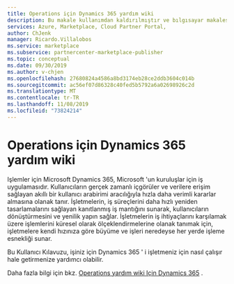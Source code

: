 ```yaml
---
title: Operations için Dynamics 365 yardım wiki
description: Bu makale kullanımdan kaldırılmıştır ve bılgısayar makalesine bağlanır; "Operations yardım wiki bilgileri sayfası için Dynamics 365" idi
services: Azure, Marketplace, Cloud Partner Portal,
author: ChJenk
manager: Ricardo.Villalobos
ms.service: marketplace
ms.subservice: partnercenter-marketplace-publisher
ms.topic: conceptual
ms.date: 09/30/2019
ms.author: v-chjen
ms.openlocfilehash: 27680824a4586a8bd3174eb28ce2ddb3604c014b
ms.sourcegitcommit: ac56ef07d86328c40fed5b5792a6a02698926c2d
ms.translationtype: MT
ms.contentlocale: tr-TR
ms.lasthandoff: 11/08/2019
ms.locfileid: "73824214"
---
```

# <a name="dynamics-365-for-operations-help-wiki"></a>Operations için Dynamics 365 yardım wiki

Işlemler için Microsoft Dynamics 365, Microsoft 'un kuruluşlar için iş uygulamasıdır. Kullanıcıların gerçek zamanlı içgörüler ve verilere erişim sağlayan akıllı bir kullanıcı arabirimi aracılığıyla hızla daha verimli kararlar almasına olanak tanır. İşletmelerin, iş süreçlerini daha hızlı yeniden tasarlamalarını sağlayan kanıtlanmış iş mantığını sunarak, kullanıcıların dönüştürmesini ve yenilik yapın sağlar. İşletmelerin iş ihtiyaçlarını karşılamak üzere işlemlerini küresel olarak ölçeklendirmelerine olanak tanımak için, işletmelere kendi hızınıza göre büyüme ve işleri neredeyse her yerde işleme esnekliği sunar.

Bu Kullanıcı Kılavuzu, işiniz için Dynamics 365 ' i işletmeniz için nasıl çalışır hale getirmenize yardımcı olabilir.

Daha fazla bilgi için bkz. [Operations yardım wiki Için Dynamics 365](https://docs.microsoft.com/dynamics365/operations/) .
